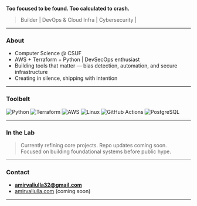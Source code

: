 

**Too focused to be found. Too calculated to crash.**

>  Builder |  DevOps & Cloud Infra | Cybersecurity | 

---

###  About

- Computer Science @ CSUF 
- AWS + Terraform + Python | DevSecOps enthusiast
- Building tools that matter — bias detection, automation, and secure infrastructure
- Creating in silence, shipping with intention

---

### Toolbelt

![Python](https://img.shields.io/badge/Python-000?style=flat&logo=python&logoColor=00FFFF)
![Terraform](https://img.shields.io/badge/Terraform-000?style=flat&logo=terraform&logoColor=00FFFF)
![AWS](https://img.shields.io/badge/AWS-000?style=flat&logo=amazon-aws&logoColor=00FFFF)
![Linux](https://img.shields.io/badge/Linux-000?style=flat&logo=linux&logoColor=00FFFF)
![GitHub Actions](https://img.shields.io/badge/GitHub_Actions-000?style=flat&logo=github-actions&logoColor=00FFFF)
![PostgreSQL](https://img.shields.io/badge/PostgreSQL-000?style=flat&logo=postgresql&logoColor=00FFFF)

---

###  In the Lab

>  Currently refining core projects. Repo updates coming soon.  
>  Focused on building foundational systems before public hype.

---

###  Contact

-  **amirvaliulla32@gmail.com**
- [amirvaliulla.com](https://amirvaliulla.com) (coming soon)

---

> 
